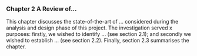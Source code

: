 ### Chapter 2 A Review of...

This chapter discusses the state-of-the-art of ... considered during the analysis and design phase of this project. The investigation served x purposes: firstly, we wished to identify ... (see section 2.1); and secondly we wished to establish ... (see section 2.2). Finally, section 2.3 summarises the chapter.